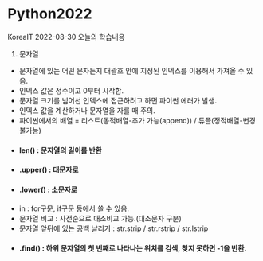 # Python2022
KoreaIT
2022-08-30 오늘의 학습내용
1. 문자열
- 문자열에 있는 어떤 문자든지 대괄호 안에 지정된 인덱스를 이용해서 가져올 수 있음.
- 인덱스 값은 정수이고 0부터 시작함.
- 문자열 크기를 넘어선 인덱스에 접근하려고 하면 파이썬 에러가 발생.
- 인덱스 값을 계산하거나 문자열을 자를 때 주의.
- 파이썬에서의 배열 = 리스트(동적배열-추가 가능(append)) / 튜플(정적배열-변경 불가능)
- #### len() : 문자열의 길이를 반환
- #### .upper() : 대문자로
- #### .lower() : 소문자로
- in : for구문, if구문 등에서 쓸 수 있음.
- 문자열 비교 : 사전순으로 대소비교 가능.(대소문자 구분)
- 문자열 앞뒤에 있는 공백 날리기 : str.strip / str.rstrip / str.lstrip
- #### .find() : 하위 문자열의 첫 번째로 나타나는 위치를 검색, 찾지 못하면 -1을 반환.
